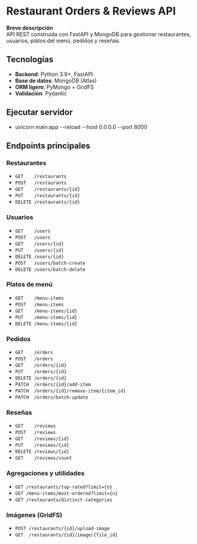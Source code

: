 # Restaurant Orders & Reviews API

**Breve descripción**  
API REST construida con FastAPI y MongoDB para gestionar restaurantes, usuarios, platos del menú, pedidos y reseñas.

##  Tecnologías

- **Backend**: Python 3.9+, FastAPI  
- **Base de datos**: MongoDB (Atlas)  
- **ORM ligero**: PyMongo + GridFS  
- **Validación**: Pydantic  

## Ejecutar servidor

- uvicorn main:app --reload --host 0.0.0.0 --port 8000

## Endpoints principales

### Restaurantes
- `GET    /restaurants`
- `POST   /restaurants`
- `GET    /restaurants/{id}`
- `PUT    /restaurants/{id}`
- `DELETE /restaurants/{id}`

### Usuarios
- `GET    /users`
- `POST   /users`
- `GET    /users/{id}`
- `PUT    /users/{id}`
- `DELETE /users/{id}`
- `POST   /users/batch-create`
- `DELETE /users/batch-delete`

### Platos de menú
- `GET    /menu-items`
- `POST   /menu-items`
- `GET    /menu-items/{id}`
- `PUT    /menu-items/{id}`
- `DELETE /menu-items/{id}`

### Pedidos
- `GET    /orders`
- `POST   /orders`
- `GET    /orders/{id}`
- `PUT    /orders/{id}`
- `DELETE /orders/{id}`
- `PATCH  /orders/{id}/add-item`
- `PATCH  /orders/{id}/remove-item/{item_id}`
- `PATCH  /orders/batch-update`

### Reseñas
- `GET    /reviews`
- `POST   /reviews`
- `GET    /reviews/{id}`
- `PUT    /reviews/{id}`
- `DELETE /reviews/{id}`
- `GET    /reviews/count`

### Agregaciones y utilidades
- `GET /restaurants/top-rated?limit={n}`
- `GET /menu-items/most-ordered?limit={n}`
- `GET /restaurants/distinct-categories`

### Imágenes (GridFS)
- `POST /restaurants/{id}/upload-image`
- `GET  /restaurants/{id}/image/{file_id}`
